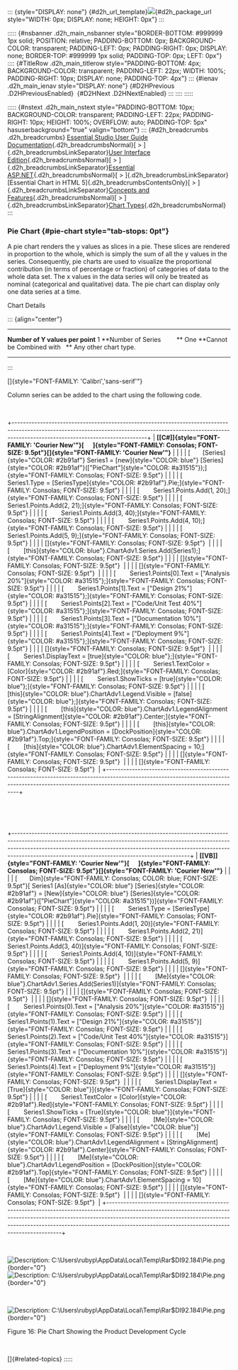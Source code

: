 ::: {style="DISPLAY: none"}
[](ms-xhelp:///?Id=d2h_url_template){#d2h_url_template}![](!package_url!){#d2h_package_url style="WIDTH: 0px; DISPLAY: none; HEIGHT: 0px"}
:::

::::: {#nsbanner .d2h_main_nsbanner style="BORDER-BOTTOM: #999999 1px solid; POSITION: relative; PADDING-BOTTOM: 0px; BACKGROUND-COLOR: transparent; PADDING-LEFT: 0px; PADDING-RIGHT: 0px; DISPLAY: none; BORDER-TOP: #999999 1px solid; PADDING-TOP: 0px; LEFT: 0px"}
:::: {#TitleRow .d2h_main_titlerow style="PADDING-BOTTOM: 4px; BACKGROUND-COLOR: transparent; PADDING-LEFT: 22px; WIDTH: 100%; PADDING-RIGHT: 10px; DISPLAY: none; PADDING-TOP: 4px"}
::: {#ienav .d2h_main_ienav style="DISPLAY: none"}
[](ms-xhelp:///?Id=95ed9aad-d105-4c4b-882a-982e47c9465b){#D2HPrevious .D2HPreviousEnabled}  [](ms-xhelp:///?Id=1e37851a-5ced-427b-82a4-bbc104f0e869){#D2HNext .D2HNextEnabled}
:::
::::
:::::

::::: {#nstext .d2h_main_nstext style="PADDING-BOTTOM: 10px; BACKGROUND-COLOR: transparent; PADDING-LEFT: 22px; PADDING-RIGHT: 10px; HEIGHT: 100%; OVERFLOW: auto; PADDING-TOP: 5px" hasuserbackground="true" valign="bottom"}
::: {#d2h_breadcrumbs .d2h_breadcrumbs}
[Essential Studio User Guide Documentation](ms-xhelp:///?Id=12457748-09e3-4d74-a240-8e049cedf030){.d2h_breadcrumbsNormal}[ \> ]{.d2h_breadcrumbsLinkSeparator}[User Interface Edition](ms-xhelp:///?Id=c29296b7-531c-413b-a0ec-488ca1f7f669){.d2h_breadcrumbsNormal}[ \> ]{.d2h_breadcrumbsLinkSeparator}[Essential ASP.NET](ms-xhelp:///?Id=25c35330-c127-4dad-9a92-ed79dc7261a6){.d2h_breadcrumbsNormal}[ \> ]{.d2h_breadcrumbsLinkSeparator}[Essential Chart in HTML 5]{.d2h_breadcrumbsContentsOnly}[ \> ]{.d2h_breadcrumbsLinkSeparator}[Concepts and Features](ms-xhelp:///?Id=895ee437-1738-49ea-b2a5-247d41ce7a5b){.d2h_breadcrumbsNormal}[ \> ]{.d2h_breadcrumbsLinkSeparator}[Chart Types](ms-xhelp:///?Id=59d0a638-d4ee-4651-8f42-fae3a6ce7e78){.d2h_breadcrumbsNormal}
:::

### Pie Chart {#pie-chart style="tab-stops: 0pt"}

A pie chart renders the y values as slices in a pie. These slices are rendered in proportion to the whole, which is simply the sum of all the y values in the series. Consequently, pie charts are used to visualize the proportional contribution (in terms of percentage or fraction) of categories of data to the whole data set. The x values in the data series will only be treated as nominal (categorical and qualitative) data. The pie chart can display only one data series at a time.                      

Chart Details

::: {align="center"}
  ---------------------------------- -----------------------
  **Number of Y values per point**   1
  **Number of Series         **      One
  **Cannot be Combined with   **     Any other chart type.
  ---------------------------------- -----------------------
:::

[]{style="FONT-FAMILY: 'Calibri','sans-serif'"} 

Column series can be added to the chart using the following code.

 

+-----------------------------------------------------------------------------------------------------------------------------------------------------------------------------------------------------------+
| **[\[C#\]]{style="FONT-FAMILY: 'Courier New'"}[      ]{style="FONT-FAMILY: Consolas; FONT-SIZE: 9.5pt"}[]{style="FONT-FAMILY: 'Courier New'"}**                                                           |
|                                                                                                                                                                                                           |
| [       [Series]{style="COLOR: #2b91af"} Series1 = [new]{style="COLOR: blue"} [Series]{style="COLOR: #2b91af"}([\"PieChart\"]{style="COLOR: #a31515"});]{style="FONT-FAMILY: Consolas; FONT-SIZE: 9.5pt"} |
|                                                                                                                                                                                                           |
| [        Series1.Type = [SeriesType]{style="COLOR: #2b91af"}.Pie;]{style="FONT-FAMILY: Consolas; FONT-SIZE: 9.5pt"}                                                                                       |
|                                                                                                                                                                                                           |
| [        Series1.Points.Add(1, 20);]{style="FONT-FAMILY: Consolas; FONT-SIZE: 9.5pt"}                                                                                                                     |
|                                                                                                                                                                                                           |
| [        Series1.Points.Add(2, 21);]{style="FONT-FAMILY: Consolas; FONT-SIZE: 9.5pt"}                                                                                                                     |
|                                                                                                                                                                                                           |
| [        Series1.Points.Add(3, 40);]{style="FONT-FAMILY: Consolas; FONT-SIZE: 9.5pt"}                                                                                                                     |
|                                                                                                                                                                                                           |
| [        Series1.Points.Add(4, 10);]{style="FONT-FAMILY: Consolas; FONT-SIZE: 9.5pt"}                                                                                                                     |
|                                                                                                                                                                                                           |
| [        Series1.Points.Add(5, 9);]{style="FONT-FAMILY: Consolas; FONT-SIZE: 9.5pt"}                                                                                                                      |
|                                                                                                                                                                                                           |
| []{style="FONT-FAMILY: Consolas; FONT-SIZE: 9.5pt"}                                                                                                                                                       |
|                                                                                                                                                                                                           |
| [        [this]{style="COLOR: blue"}.ChartAdv1.Series.Add(Series1);]{style="FONT-FAMILY: Consolas; FONT-SIZE: 9.5pt"}                                                                                     |
|                                                                                                                                                                                                           |
| []{style="FONT-FAMILY: Consolas; FONT-SIZE: 9.5pt"}                                                                                                                                                       |
|                                                                                                                                                                                                           |
| []{style="FONT-FAMILY: Consolas; FONT-SIZE: 9.5pt"}                                                                                                                                                       |
|                                                                                                                                                                                                           |
| [        Series1.Points\[0\].Text = [\"Analysis 20%\"]{style="COLOR: #a31515"};]{style="FONT-FAMILY: Consolas; FONT-SIZE: 9.5pt"}                                                                         |
|                                                                                                                                                                                                           |
| [        Series1.Points\[1\].Text = [\"Design 21%\"]{style="COLOR: #a31515"};]{style="FONT-FAMILY: Consolas; FONT-SIZE: 9.5pt"}                                                                           |
|                                                                                                                                                                                                           |
| [        Series1.Points\[2\].Text = [\"Code/Unit Test 40%\"]{style="COLOR: #a31515"};]{style="FONT-FAMILY: Consolas; FONT-SIZE: 9.5pt"}                                                                   |
|                                                                                                                                                                                                           |
| [        Series1.Points\[3\].Text = [\"Documentation 10%\"]{style="COLOR: #a31515"};]{style="FONT-FAMILY: Consolas; FONT-SIZE: 9.5pt"}                                                                    |
|                                                                                                                                                                                                           |
| [        Series1.Points\[4\].Text = [\"Deployment 9%\"]{style="COLOR: #a31515"};]{style="FONT-FAMILY: Consolas; FONT-SIZE: 9.5pt"}                                                                        |
|                                                                                                                                                                                                           |
| []{style="FONT-FAMILY: Consolas; FONT-SIZE: 9.5pt"}                                                                                                                                                       |
|                                                                                                                                                                                                           |
| [        Series1.DisplayText = [true]{style="COLOR: blue"};]{style="FONT-FAMILY: Consolas; FONT-SIZE: 9.5pt"}                                                                                             |
|                                                                                                                                                                                                           |
| [        Series1.TextColor = [Color]{style="COLOR: #2b91af"}.Red;]{style="FONT-FAMILY: Consolas; FONT-SIZE: 9.5pt"}                                                                                       |
|                                                                                                                                                                                                           |
| [        Series1.ShowTicks = [true]{style="COLOR: blue"};]{style="FONT-FAMILY: Consolas; FONT-SIZE: 9.5pt"}                                                                                               |
|                                                                                                                                                                                                           |
| [        [this]{style="COLOR: blue"}.ChartAdv1.Legend.Visible = [false]{style="COLOR: blue"};]{style="FONT-FAMILY: Consolas; FONT-SIZE: 9.5pt"}                                                           |
|                                                                                                                                                                                                           |
| [        [this]{style="COLOR: blue"}.ChartAdv1.LegendAlignment = [StringAlignment]{style="COLOR: #2b91af"}.Center;]{style="FONT-FAMILY: Consolas; FONT-SIZE: 9.5pt"}                                      |
|                                                                                                                                                                                                           |
| [        [this]{style="COLOR: blue"}.ChartAdv1.LegendPosition = [DockPosition]{style="COLOR: #2b91af"}.Top;]{style="FONT-FAMILY: Consolas; FONT-SIZE: 9.5pt"}                                             |
|                                                                                                                                                                                                           |
| [        [this]{style="COLOR: blue"}.ChartAdv1.ElementSpacing = 10;]{style="FONT-FAMILY: Consolas; FONT-SIZE: 9.5pt"}                                                                                     |
|                                                                                                                                                                                                           |
| []{style="FONT-FAMILY: Consolas; FONT-SIZE: 9.5pt"}                                                                                                                                                       |
|                                                                                                                                                                                                           |
| []{style="FONT-FAMILY: Consolas; FONT-SIZE: 9.5pt"}                                                                                                                                                       |
+-----------------------------------------------------------------------------------------------------------------------------------------------------------------------------------------------------------+

 

 

+--------------------------------------------------------------------------------------------------------------------------------------------------------------------------------------------------------------------------------------------------------------------------------------------------------+
| **[\[VB\]]{style="FONT-FAMILY: 'Courier New'"}[      ]{style="FONT-FAMILY: Consolas; FONT-SIZE: 9.5pt"}[]{style="FONT-FAMILY: 'Courier New'"}**                                                                                                                                                        |
|                                                                                                                                                                                                                                                                                                        |
| [       Dim]{style="FONT-FAMILY: Consolas; COLOR: blue; FONT-SIZE: 9.5pt"}[ Series1 [As]{style="COLOR: blue"} [Series]{style="COLOR: #2b91af"} = [New]{style="COLOR: blue"} [Series]{style="COLOR: #2b91af"}([\"PieChart\"]{style="COLOR: #a31515"})]{style="FONT-FAMILY: Consolas; FONT-SIZE: 9.5pt"} |
|                                                                                                                                                                                                                                                                                                        |
| [        Series1.Type = [SeriesType]{style="COLOR: #2b91af"}.Pie]{style="FONT-FAMILY: Consolas; FONT-SIZE: 9.5pt"}                                                                                                                                                                                     |
|                                                                                                                                                                                                                                                                                                        |
| [        Series1.Points.Add(1, 20)]{style="FONT-FAMILY: Consolas; FONT-SIZE: 9.5pt"}                                                                                                                                                                                                                   |
|                                                                                                                                                                                                                                                                                                        |
| [        Series1.Points.Add(2, 21)]{style="FONT-FAMILY: Consolas; FONT-SIZE: 9.5pt"}                                                                                                                                                                                                                   |
|                                                                                                                                                                                                                                                                                                        |
| [        Series1.Points.Add(3, 40)]{style="FONT-FAMILY: Consolas; FONT-SIZE: 9.5pt"}                                                                                                                                                                                                                   |
|                                                                                                                                                                                                                                                                                                        |
| [        Series1.Points.Add(4, 10)]{style="FONT-FAMILY: Consolas; FONT-SIZE: 9.5pt"}                                                                                                                                                                                                                   |
|                                                                                                                                                                                                                                                                                                        |
| [        Series1.Points.Add(5, 9)]{style="FONT-FAMILY: Consolas; FONT-SIZE: 9.5pt"}                                                                                                                                                                                                                    |
|                                                                                                                                                                                                                                                                                                        |
| []{style="FONT-FAMILY: Consolas; FONT-SIZE: 9.5pt"}                                                                                                                                                                                                                                                    |
|                                                                                                                                                                                                                                                                                                        |
| [        [Me]{style="COLOR: blue"}.ChartAdv1.Series.Add(Series1)]{style="FONT-FAMILY: Consolas; FONT-SIZE: 9.5pt"}                                                                                                                                                                                     |
|                                                                                                                                                                                                                                                                                                        |
| []{style="FONT-FAMILY: Consolas; FONT-SIZE: 9.5pt"}                                                                                                                                                                                                                                                    |
|                                                                                                                                                                                                                                                                                                        |
| []{style="FONT-FAMILY: Consolas; FONT-SIZE: 9.5pt"}                                                                                                                                                                                                                                                    |
|                                                                                                                                                                                                                                                                                                        |
| [        Series1.Points(0).Text = [\"Analysis 20%\"]{style="COLOR: #a31515"}]{style="FONT-FAMILY: Consolas; FONT-SIZE: 9.5pt"}                                                                                                                                                                         |
|                                                                                                                                                                                                                                                                                                        |
| [        Series1.Points(1).Text = [\"Design 21%\"]{style="COLOR: #a31515"}]{style="FONT-FAMILY: Consolas; FONT-SIZE: 9.5pt"}                                                                                                                                                                           |
|                                                                                                                                                                                                                                                                                                        |
| [        Series1.Points(2).Text = [\"Code/Unit Test 40%\"]{style="COLOR: #a31515"}]{style="FONT-FAMILY: Consolas; FONT-SIZE: 9.5pt"}                                                                                                                                                                   |
|                                                                                                                                                                                                                                                                                                        |
| [        Series1.Points(3).Text = [\"Documentation 10%\"]{style="COLOR: #a31515"}]{style="FONT-FAMILY: Consolas; FONT-SIZE: 9.5pt"}                                                                                                                                                                    |
|                                                                                                                                                                                                                                                                                                        |
| [        Series1.Points(4).Text = [\"Deployment 9%\"]{style="COLOR: #a31515"}]{style="FONT-FAMILY: Consolas; FONT-SIZE: 9.5pt"}                                                                                                                                                                        |
|                                                                                                                                                                                                                                                                                                        |
| []{style="FONT-FAMILY: Consolas; FONT-SIZE: 9.5pt"}                                                                                                                                                                                                                                                    |
|                                                                                                                                                                                                                                                                                                        |
| [        Series1.DisplayText = [True]{style="COLOR: blue"}]{style="FONT-FAMILY: Consolas; FONT-SIZE: 9.5pt"}                                                                                                                                                                                           |
|                                                                                                                                                                                                                                                                                                        |
| [        Series1.TextColor = [Color]{style="COLOR: #2b91af"}.Red]{style="FONT-FAMILY: Consolas; FONT-SIZE: 9.5pt"}                                                                                                                                                                                     |
|                                                                                                                                                                                                                                                                                                        |
| [        Series1.ShowTicks = [True]{style="COLOR: blue"}]{style="FONT-FAMILY: Consolas; FONT-SIZE: 9.5pt"}                                                                                                                                                                                             |
|                                                                                                                                                                                                                                                                                                        |
| [        [Me]{style="COLOR: blue"}.ChartAdv1.Legend.Visible = [False]{style="COLOR: blue"}]{style="FONT-FAMILY: Consolas; FONT-SIZE: 9.5pt"}                                                                                                                                                           |
|                                                                                                                                                                                                                                                                                                        |
| [        [Me]{style="COLOR: blue"}.ChartAdv1.LegendAlignment = [StringAlignment]{style="COLOR: #2b91af"}.Center]{style="FONT-FAMILY: Consolas; FONT-SIZE: 9.5pt"}                                                                                                                                      |
|                                                                                                                                                                                                                                                                                                        |
| [        [Me]{style="COLOR: blue"}.ChartAdv1.LegendPosition = [DockPosition]{style="COLOR: #2b91af"}.Top]{style="FONT-FAMILY: Consolas; FONT-SIZE: 9.5pt"}                                                                                                                                             |
|                                                                                                                                                                                                                                                                                                        |
| [        [Me]{style="COLOR: blue"}.ChartAdv1.ElementSpacing = 10]{style="FONT-FAMILY: Consolas; FONT-SIZE: 9.5pt"}                                                                                                                                                                                     |
|                                                                                                                                                                                                                                                                                                        |
| []{style="FONT-FAMILY: Consolas; FONT-SIZE: 9.5pt"}                                                                                                                                                                                                                                                    |
|                                                                                                                                                                                                                                                                                                        |
| []{style="FONT-FAMILY: Consolas; FONT-SIZE: 9.5pt"}                                                                                                                                                                                                                                                    |
+--------------------------------------------------------------------------------------------------------------------------------------------------------------------------------------------------------------------------------------------------------------------------------------------------------+

 

![Description: C:\\Users\\rubyp\\AppData\\Local\\Temp\\Rar\$DI92.184\\Pie.png](ImagesExt/image113_24.png){border="0"}![Description: C:\\Users\\rubyp\\AppData\\Local\\Temp\\Rar\$DI92.184\\Pie.png](ImagesExt/image113_25.jpg){border="0"}

 

![Description: C:\\Users\\rubyp\\AppData\\Local\\Temp\\Rar\$DI92.184\\Pie.png](ImagesExt/image113_24.png){border="0"}

Figure 16: Pie Chart Showing the Product Development Cycle

 

[]{#related-topics}
:::::
